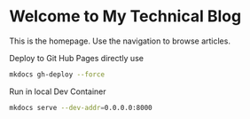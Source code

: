 # Welcome to My Technical Blog

This is the homepage. Use the navigation to browse articles.

Deploy to Git Hub Pages directly use 

```bash
mkdocs gh-deploy --force
```

Run in local Dev Container 
```bash
mkdocs serve --dev-addr=0.0.0.0:8000
```

